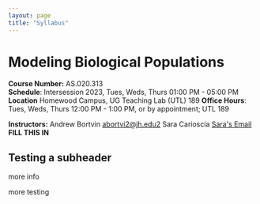 ```yaml
---
layout: page
title: "Syllabus"
---
```


# Modeling Biological Populations

**Course Number:** AS.020.313	
**Schedule**: Intersession 2023, Tues, Weds, Thurs 01:00 PM - 05:00 PM
**Location** Homewood Campus, UG Teaching Lab (UTL) 189
**Office Hours**: Tues, Weds, Thurs 12:00 PM - 1:00 PM, or by appointment; UTL 189

**Instructors:** 
Andrew Bortvin  [abortvi2@jh.edu2](mailto:abortvi2@jh.edu2)
Sara Carioscia  [Sara's Email](mailto:SARAS_EMAIL)  **FILL THIS IN**


## Testing a subheader

more info

more testing
